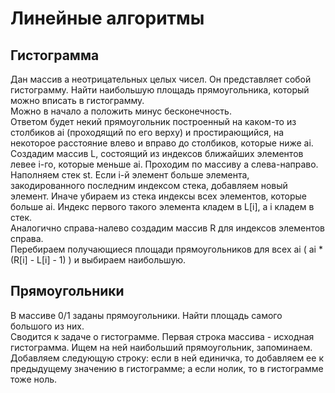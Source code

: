 # Линейные алгоритмы

## Гистограмма
Дан массив a неотрицательных целых чисел. Он представляет собой гистограмму. Найти наибольшую площадь прямоугольника, 
который можно вписать в гистограмму.  
Можно в начало a положить минус бесконечность.  
Ответом будет некий прямоугольник построенный на каком-то из столбиков ai (проходящий по его верху) и простирающийся, 
на некоторое расстояние влево и вправо до столбиков, которые ниже ai.  
Создадим массив L, состоящий из индексов ближайших элементов левее i-го, которые меньше ai. 
Проходим по массиву a слева-направо. Наполняем стек st. Если i-й элемент больше элемента, 
закодированного последним индексом стека, добавляем новый элемент. Иначе убираем из стека индексы всех 
элементов, которые больше ai. Индекс первого такого элемента кладем в L[i], а i кладем в стек.  
Аналогично справа-налево создадим массив R для индексов элементов справа.  
Перебираем получающиеся площади прямоугольников для всех ai ( ai * (R[i] - L[i] - 1) ) и выбираем наибольшую.  


##  Прямоугольники
В массиве 0/1 заданы прямоугольники. Найти площадь самого большого из них.  
Сводится к задаче о гистограмме. 
Первая строка массива - исходная гистограмма. Ищем на ней наибольший прямоугольник, запоминаем. 
Добавляем следующую строку: если в ней единичка, то добавляем ее к предыдущему значению в гистограмме; 
а если нолик, то в гистограмме тоже ноль.  

